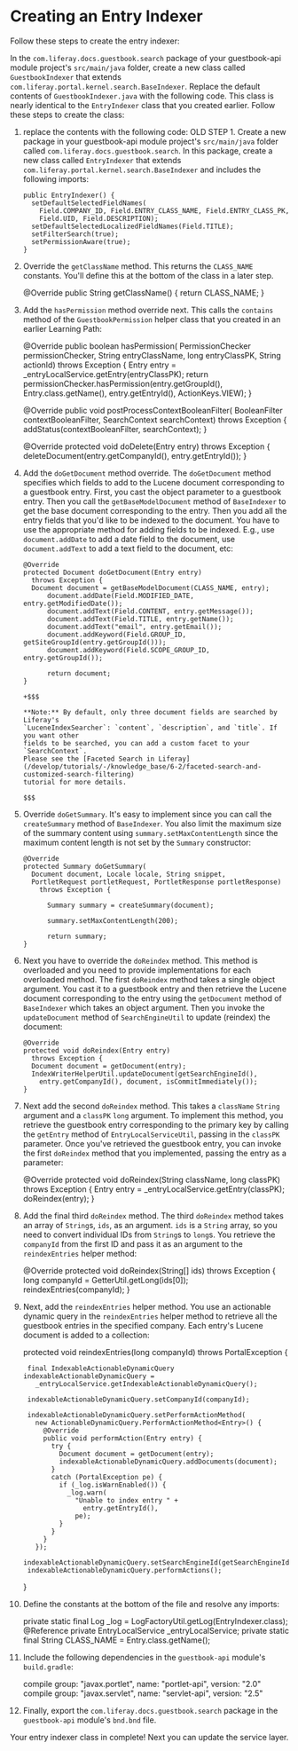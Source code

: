 # Creating an Entry Indexer [](id=creating-an-entry-indexer)

Follow these steps to create the entry indexer:

In the `com.liferay.docs.guestbook.search` package of your guestbook-api module 
project's `src/main/java` folder, create a new class called `GuestbookIndexer` 
that extends `com.liferay.portal.kernel.search.BaseIndexer`. Replace the default
contents of `GuestbookIndexer.java` with the following code. This class is 
nearly identical to the `EntryIndexer` class that you created earlier. Follow 
these steps to create the class:

1.  replace the contents with the following code:
OLD STEP 1.  Create a new package in your guestbook-api module project's `src/main/java` 
    folder called `com.liferay.docs.guestbook.search`. In this package, create a 
    new class called `EntryIndexer` that extends 
    `com.liferay.portal.kernel.search.BaseIndexer` and includes the following 
    imports:


        public EntryIndexer() {
          setDefaultSelectedFieldNames(
            Field.COMPANY_ID, Field.ENTRY_CLASS_NAME, Field.ENTRY_CLASS_PK,
            Field.UID, Field.DESCRIPTION);
          setDefaultSelectedLocalizedFieldNames(Field.TITLE);
          setFilterSearch(true);
          setPermissionAware(true);
        }
    
3.  Override the `getClassName` method. This returns the `CLASS_NAME` constants. 
    You'll define this at the bottom of the class in a later step.
      
      @Override
      public String getClassName() {
        return CLASS_NAME;
      }

4.  Add the `hasPermission` method override next. This calls the `contains` 
    method of the `GuestbookPermission` helper class that you created in an 
    earlier Learning Path:
      
      @Override
      public boolean hasPermission(
        PermissionChecker permissionChecker, String entryClassName,
        long entryClassPK, String actionId)
          throws Exception {
        Entry entry =
            _entryLocalService.getEntry(entryClassPK);
        return permissionChecker.hasPermission(entry.getGroupId(), Entry.class.getName(),
            entry.getEntryId(), ActionKeys.VIEW);
      }
      
      
      @Override
      public void postProcessContextBooleanFilter(
        BooleanFilter contextBooleanFilter, SearchContext searchContext)
          throws Exception {
        addStatus(contextBooleanFilter, searchContext);
      }
      
      @Override
      protected void doDelete(Entry entry)
        throws Exception {
        deleteDocument(entry.getCompanyId(), entry.getEntryId());
      }
      
7.  Add the `doGetDocument` method override. The `doGetDocument` method 
    specifies which fields to add to the Lucene document corresponding to a 
    guestbook entry. First, you cast the object parameter to a guestbook entry. 
    Then you call the `getBaseModelDocument` method of `BaseIndexer` to get the 
    base document corresponding to the entry. Then you add all the entry fields 
    that you'd like to be indexed to the document. You have to use the 
    appropriate method for adding fields to be indexed. E.g., use 
    `document.addDate` to add a date field to the document, use 
    `document.addText` to add a text field to the document, etc:
      
        @Override
        protected Document doGetDocument(Entry entry)
          throws Exception {
          Document document = getBaseModelDocument(CLASS_NAME, entry);
              document.addDate(Field.MODIFIED_DATE, entry.getModifiedDate());
              document.addText(Field.CONTENT, entry.getMessage());
              document.addText(Field.TITLE, entry.getName());
              document.addText("email", entry.getEmail());
              document.addKeyword(Field.GROUP_ID, getSiteGroupId(entry.getGroupId()));
              document.addKeyword(Field.SCOPE_GROUP_ID, entry.getGroupId());

              return document;
        }

        +$$$

        **Note:** By default, only three document fields are searched by Liferay's
        `LuceneIndexSearcher`: `content`, `description`, and `title`. If you want other
        fields to be searched, you can add a custom facet to your `SearchContext`.
        Please see the [Faceted Search in Liferay](/develop/tutorials/-/knowledge_base/6-2/faceted-search-and-customized-search-filtering) 
        tutorial for more details.

        $$$

8.  Override `doGetSummary`. It's easy to implement since you can call the 
    `createSummary` method of `BaseIndexer`. You also limit the maximum size of 
    the summary content using `summary.setMaxContentLength` since the maximum 
    content length is not set by the `Summary` constructor:
      
        @Override
        protected Summary doGetSummary(
          Document document, Locale locale, String snippet,
          PortletRequest portletRequest, PortletResponse portletResponse)
            throws Exception {
          
              Summary summary = createSummary(document);

              summary.setMaxContentLength(200);

              return summary;
        }
      
9.  Next you have to override the `doReindex` method. This method is overloaded 
    and you need to provide implementations for each overloaded method. The 
    first `doReindex` method takes a single object argument. You cast it to a 
    guestbook entry and then retrieve the Lucene document corresponding to the 
    entry using the `getDocument` method of `BaseIndexer` which takes an object 
    argument. Then you invoke the `updateDocument` method of `SearchEngineUtil` 
    to update (reindex) the document:
      
        @Override
        protected void doReindex(Entry entry)
          throws Exception {
          Document document = getDocument(entry);
          IndexWriterHelperUtil.updateDocument(getSearchEngineId(),
            entry.getCompanyId(), document, isCommitImmediately());
        }

10.  Next add the second `doReindex` method. This takes a `className` `String` 
    argument and a `classPK` `long` argument. To implement this method, you 
    retrieve the guestbook entry corresponding to the primary key by calling the 
    `getEntry` method of `EntryLocalServiceUtil`, passing in the `classPK` 
    parameter. Once you've retrieved the guestbook entry, you can invoke the 
    first `doReindex` method that you implemented, passing the entry as a 
    parameter:
      
        @Override
        protected void doReindex(String className, long classPK)
          throws Exception {
          Entry entry = _entryLocalService.getEntry(classPK);
          doReindex(entry);
        }
      
11.  Add the final third `doReindex` method. The third `doReindex` method takes 
    an array of `String`s, `ids`, as an argument. `ids` is a `String` array, so 
    you need to convert individual IDs from `String`s to `long`s. You retrieve 
    the `companyId` from the first ID and pass it as an argument to the 
    `reindexEntries` helper method:
      
        @Override
        protected void doReindex(String[] ids)
          throws Exception {
          long companyId = GetterUtil.getLong(ids[0]);
          reindexEntries(companyId);
        }
      
12.  Next, add the `reindexEntries` helper method. You use an actionable dynamic 
    query in the `reindexEntries` helper method to retrieve all the guestbook 
    entries in the specified company. Each entry's Lucene document is added to a 
    collection:
      
        protected void reindexEntries(long companyId)
          throws PortalException {

          final IndexableActionableDynamicQuery indexableActionableDynamicQuery =
            _entryLocalService.getIndexableActionableDynamicQuery();
            
          indexableActionableDynamicQuery.setCompanyId(companyId);
          
          indexableActionableDynamicQuery.setPerformActionMethod(
            new ActionableDynamicQuery.PerformActionMethod<Entry>() {
              @Override
              public void performAction(Entry entry) {
                try {
                  Document document = getDocument(entry);
                  indexableActionableDynamicQuery.addDocuments(document);
                }
                catch (PortalException pe) {
                  if (_log.isWarnEnabled()) {
                    _log.warn(
                      "Unable to index entry " +
                        entry.getEntryId(),
                      pe);
                  }
                }
              }
            });
          indexableActionableDynamicQuery.setSearchEngineId(getSearchEngineId());
          indexableActionableDynamicQuery.performActions();
        }

13.  Define the constants at the bottom of the file and resolve any 
    imports:
      
        private static final Log _log =
          LogFactoryUtil.getLog(EntryIndexer.class);
        @Reference
        private EntryLocalService _entryLocalService;
        private static final String CLASS_NAME = Entry.class.getName();

14.  Include the following dependencies in the `guestbook-api` module's 
    `build.gradle`:
    
        compile group: "javax.portlet", name: "portlet-api", version: "2.0"
        compile group: "javax.servlet", name: "servlet-api", version: "2.5"

15.  Finally, export the `com.liferay.docs.guestbook.search` package in the
    `guestbook-api` module's `bnd.bnd` file.

Your entry indexer class in complete! Next you can update the service layer.

<!-- Unfortunately, actionable dynamic queries have not been explained yet in
any learning path, so you'll have to explain what that is here. -Rich -->
